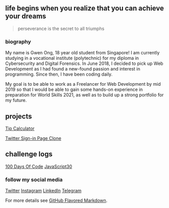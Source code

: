 ## life begins when you realize that you can achieve your dreams 
> perseverance is the secret to all triumphs

### biography
My name is Gwen Ong, 18 year old student from Singapore! I am currently studying in a vocational institute (polytechnic) for my diploma in Cybersecurity and Digital Forensics. In June 2018, I decided to pick up Web Development as I had found a new-found passion and interest in programming. Since then, I have been coding daily.

My goal is to be able to work as a Freelancer for Web Development by mid 2019 so that I would be able to gain some hands-on experience in preparation for World Skills 2021, as well as to build up a strong portfolio for my future.

## projects
[Tip Calculator](https://github.com/gwenshiro/FirstTipCalculator)

[Twitter Sign-in Page Clone](https://github.com/gwenshiro/Twitter-Sign-In-clone)

## challenge logs
[100 Days Of Code](https://github.com/gwenshiro/100-days-of-code)
[JavaScript30](https://github.com/gwenshiro/JavaScript30)

### follow my social media
[Twitter](https://www.twitter.com/whisperingblues)
[Instagram](https://www.instagram.com/gwen_jw/)
[LinkedIn](https://www.linkedin.com/in/gwen-ong-339066162/)
[Telegram](http://t.me/gwen_jw)


For more details see [GitHub Flavored Markdown](https://guides.github.com/features/mastering-markdown/).
